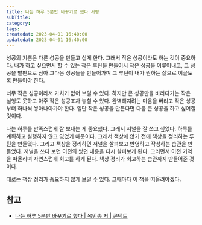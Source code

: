 ```yaml
---
title: 나는 하루 5분만 바꾸기로 했다 서평
subTitle:
category:
tags:
createdat: 2023-04-01 16:40:00
updatedat: 2023-04-01 16:40:00
---
```


성공의 기쁨은 다른 성공을 만들고 싶게 한다. 그래서 작은 성공이라도 하는 것이
중요하다. 내가 하고 싶으면서 할 수 있는 작은 루틴을 만들어서 작은 성공을
이루어내고, 그 성공을 발판으로 삼아 그다음 성공들을 만들어가며 그 루틴이 내가
원하는 삶으로 이끌도록 만들어야 한다.  

너무 작은 성공이라서 가치가 없어 보일 수 있다. 하지만 큰 성공만을
바라다가는 작은 실행도 못하고 아주 작은 성공조차 놓칠 수 있다. 완벽해지려는
마음을 버리고 작은 성공부터 하나씩 쌓아나아가야 한다. 일단 작은 성공을 만든다면
다음 큰 성공을 하고 싶어질 것이다.  

나는 하루를 만족스럽게 잘 보내는 게 중요했다. 그래서 저널을 잘 쓰고 싶었다. 하루를 계획하고 실행하지 않고 있었기 때문이다. 그래서 책상에 앉기
전에 책상을 정리하는 루틴을 만들었다. 그리고 책상을 정리하면 저널을 살펴보고
반영하고 작성하는 습관을 만들었다. 저널을 쓰다 보면 이전의 썼던 내용을 다시 살펴보게
된다. 그러면서 이전 기억을 떠올리며 자연스럽게 회고를 하게 된다. 책상 정리가
회고하는 습관까지 만들어준 것이다.  

때로는 책상 정리가 중요하지 않게 보일 수 있다. 그때마다 이 책을 떠올려야겠다.

## 참고

- [나는 하루 5분만 바꾸기로 했다 \| 옥민송 저 \| 콘택트](https://product.kyobobook.co.kr/detail/S000200529370)
